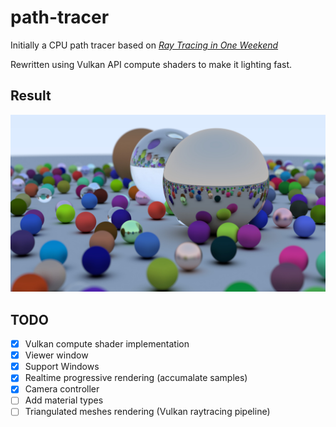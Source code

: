 # path-tracer
Initially a CPU path tracer based on [_Ray Tracing in One Weekend_](https://raytracing.github.io/books/RayTracingInOneWeekend.html)

Rewritten using Vulkan API compute shaders to make it lighting fast.

## Result
![](https://github.com/ladevieq/path-tracer/blob/master/result.jpg?raw=true)

## TODO
* [x] Vulkan compute shader implementation
* [x] Viewer window
* [x] Support Windows
* [x] Realtime progressive rendering (accumalate samples)
* [x] Camera controller
* [ ] Add material types
* [ ] Triangulated meshes rendering (Vulkan raytracing pipeline)
